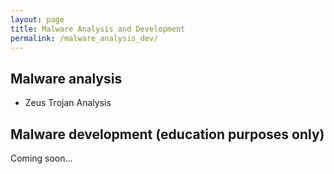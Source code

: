 ```yaml
---
layout: page
title: Malware Analysis and Development
permalink: /malware_analysis_dev/
---
```


## Malware analysis

* Zeus Trojan Analysis

## Malware development (education purposes only)

Coming soon...
